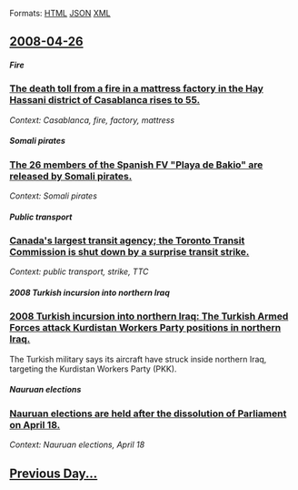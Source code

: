 
Formats: [HTML](2008/04/26/index.html)  [JSON](2008/04/26/index.json)  [XML](2008/04/26/index.xml)  

## [2008-04-26](/news/2008/04/26/index.md)

##### Fire
### [ The death toll from a fire in a mattress factory in the Hay Hassani district of Casablanca rises to 55. ](/news/2008/04/26/the-death-toll-from-a-fire-in-a-mattress-factory-in-the-hay-hassani-district-of-casablanca-rises-to-55.md)
_Context: Casablanca, fire, factory, mattress_

##### Somali pirates
### [ The 26 members of the Spanish FV "Playa de Bakio" are released by Somali pirates. ](/news/2008/04/26/the-26-members-of-the-spanish-fv-playa-de-bakio-are-released-by-somali-pirates.md)
_Context: Somali pirates_

##### Public transport
### [ Canada's largest transit agency; the Toronto Transit Commission is shut down by a surprise transit strike. ](/news/2008/04/26/canada-s-largest-transit-agency-the-toronto-transit-commission-is-shut-down-by-a-surprise-transit-strike.md)
_Context: public transport, strike, TTC_

##### 2008 Turkish incursion into northern Iraq
### [ 2008 Turkish incursion into northern Iraq: The Turkish Armed Forces attack Kurdistan Workers Party positions in northern Iraq. ](/news/2008/04/26/2008-turkish-incursion-into-northern-iraq-the-turkish-armed-forces-attack-kurdistan-workers-party-positions-in-northern-iraq.md)
The Turkish military says its aircraft have struck inside northern Iraq, targeting the Kurdistan Workers Party (PKK).

##### Nauruan elections
### [ Nauruan elections are held after the dissolution of Parliament on April 18. ](/news/2008/04/26/nauruan-elections-are-held-after-the-dissolution-of-parliament-on-april-18.md)
_Context: Nauruan elections, April 18_

## [Previous Day...](/news/2008/04/25/index.md)


